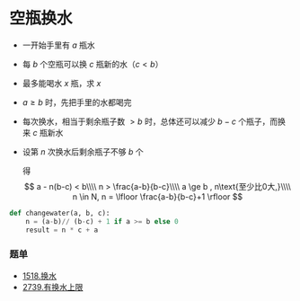 #  空瓶换水

- 一开始手里有 $a$ 瓶水
- 每 $b$ 个空瓶可以换 $c$ 瓶新的水（$c < b$）
- 最多能喝水 $x$ 瓶，求 $x$

- $a\ge b$ 时，先把手里的水都喝完

- 每次换水，相当于剩余瓶子数 $>b$  时，总体还可以减少 $b-c$ 个瓶子，而换来 $c$ 瓶新水

- 设第 $n$ 次换水后剩余瓶子不够 $b$ 个

  得
  $$
  a - n(b-c) < b\\\\
  n > \frac{a-b}{b-c}\\\\
  a \ge b , n\text{至少比0大,}\\\\
  n \in N, n = \lfloor \frac{a-b}{b-c}+1 \rfloor
  $$

```python
def changewater(a, b, c):
    n = (a-b)// (b-c) + 1 if a >= b else 0
    result = n * c + a
```



### 题单

- [1518.换水](https://leetcode.cn/problems/water-bottles/)
- [2739.有换水上限](https://leetcode.cn/problems/total-distance-traveled/description/)